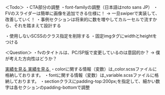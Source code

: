 ＜Todo＞
・CTA部分の調整
・font-familyの調整（日本語はnoto sans JP）
・FVのスライダーは簡単に画像を追加できる仕様に！ 
→ 一旦swiperで実装して、改善していく！
・事例セクションは将来的に数を増やしてカルーセルで流すから、それを踏まえて設計する

・使用しないSCSSのクラス指定を削除する
・固定imgタグにwidthとheightをつける


＜Question＞
・fvのタイトルは、PC/SP版で変更しているのは意図的か？
→ 僕が考えた方向性はどうか？

<components>
<!-- ボタン（白） -->
<a href="#" class="btn whiteBtn">
    <span class="whiteBtn-text">実績を見る</span>
</a>

<!-- ボタン（黒） -->
<a href="#" class="btn blackBtn">
    <span class="blackBtn-text">実績を見る</span>
</a>

<memo>
・colorに関する情報（変数）は_color.scssファイルに格納しております。
・fontに関する情報（変数）は_variable.scssファイルに格納しております。
・sectionクラスにpadding-top:200px;を指定して、細かい数字は各セクションのpadding-bottomで調整 